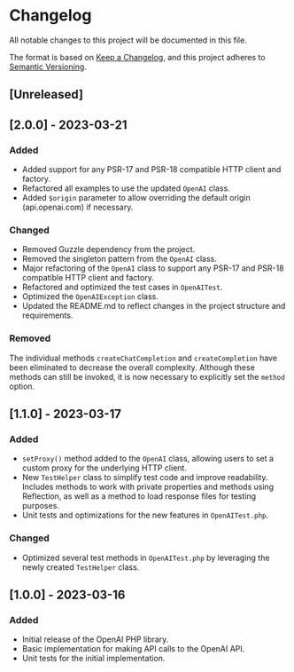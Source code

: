 # Changelog

All notable changes to this project will be documented in this file.

The format is based on [Keep a Changelog](https://keepachangelog.com/en/1.0.0/),
and this project adheres to [Semantic Versioning](https://semver.org/spec/v2.0.0.html).

## [Unreleased]

## [2.0.0] - 2023-03-21

### Added

- Added support for any PSR-17 and PSR-18 compatible HTTP client and factory.
- Refactored all examples to use the updated `OpenAI` class.
- Added `$origin` parameter to allow overriding the default origin (api.openai.com) if necessary.

### Changed

- Removed Guzzle dependency from the project.
- Removed the singleton pattern from the `OpenAI` class.
- Major refactoring of the `OpenAI` class to support any PSR-17 and PSR-18 compatible HTTP client and factory.
- Refactored and optimized the test cases in `OpenAITest`.
- Optimized the `OpenAIException` class.
- Updated the README.md to reflect changes in the project structure and requirements.

### Removed

The individual methods `createChatCompletion` and `createCompletion` have been eliminated to decrease the overall complexity.
Although these methods can still be invoked, it is now necessary to explicitly set the `method` option.

## [1.1.0] - 2023-03-17

### Added

- `setProxy()` method added to the `OpenAI` class, allowing users to set a custom proxy for the underlying HTTP client.
- New `TestHelper` class to simplify test code and improve readability. Includes methods to work with private properties and methods using Reflection, as well as a method to load response files for testing purposes.
- Unit tests and optimizations for the new features in `OpenAITest.php`.

### Changed

- Optimized several test methods in `OpenAITest.php` by leveraging the newly created `TestHelper` class.

## [1.0.0] - 2023-03-16

### Added

- Initial release of the OpenAI PHP library.
- Basic implementation for making API calls to the OpenAI API.
- Unit tests for the initial implementation.
